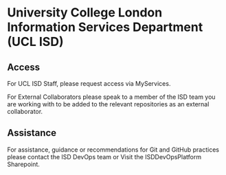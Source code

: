 # University College London Information Services Department (UCL ISD)

## Access
For UCL ISD Staff, please request access via MyServices.

For External Collaborators please speak to a member of the ISD team you are working with to be added to the relevant repositories as an external collaborator.

## Assistance
For assistance, guidance or recommendations for Git and GitHub practices please contact the ISD DevOps team or Visit the ISDDevOpsPlatform Sharepoint.
